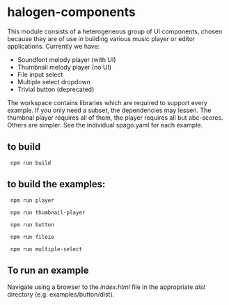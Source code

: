 halogen-components
==================

This module consists of a heterogeneous group of UI components, chosen because they are of use in building various music player or editor applications.  Currently we have:

  * Soundfont melody player (with UI)
  * Thumbnail melody player (no UI)  
  * File input select
  * Multiple select dropdown
  * Trivial button (deprecated)

The workspace contains libraries which are required to support every example.  If you only need a subset, the dependencies may lessen.  The thumbnal player requires all of them, the player requires all but abc-scores.  Others are simpler.  See the individual spago.yaml for each example.

to build
--------

     npm run build

to build the examples:
----------------------

     npm run player 

     npm run thumbnail-player

     npm run button

     npm run fileio

     npm run multiple-select

To run an example
-----------------

Navigate using a browser to the _index.html_ file in the appropriate _dist_ directory (e.g. examples/button/dist).
